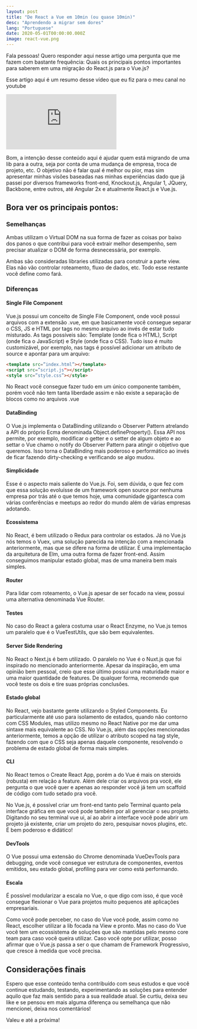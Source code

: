 ```yaml
---
layout: post
title: "De React a Vue em 10min (ou quase 10min)"
desc: "Aprendendo a migrar sem dores"
lang: "Portuguese"
date: 2020-05-01T00:00:00.000Z
image: react-vue.png
---
```


Fala pessoas! Quero responder aqui nesse artigo uma pergunta que me fazem com bastante frequência: Quais os principais pontos importantes para saberem em uma migração do React.js para o Vue.js?

Esse artigo aqui é um resumo desse vídeo que eu fiz para o meu canal no youtube

<iframe src="https://www.youtube-nocookie.com/embed/t-4rhwSQ8mo" frameborder="0" allow="accelerometer; autoplay; encrypted-media; gyroscope; picture-in-picture" allowfullscreen></iframe>

Bom, a intenção desse conteúdo aqui é ajudar quem está migrando de uma lib para a outra, seja por conta de uma mudança de empresa, troca de projeto, etc. O objetivo não é falar qual é melhor ou pior, mas sim apresentar minhas visões baseadas nas minhas experiências dado que já passei por diversos frameworks front-end, Knockout.js, Angular 1, JQuery, Backbone, entre outros, até Angular 2x e atualmente React.js e Vue.js. 


## Bora ver os principais pontos:

### Semelhanças

Ambas utilizam o Virtual DOM na sua forma de fazer as coisas por baixo dos panos o que contribui para você extrair melhor desempenho, sem precisar atualizar o DOM de forma desnecessária, por exemplo.

Ambas são consideradas libraries utilizadas para construir a parte view. Elas não vão controlar roteamento, fluxo de dados, etc. Todo esse restante você define como fará.

### Diferenças

#### Single File Component

Vue.js possui um conceito de Single File Component, onde você possui arquivos com a extensão .vue, em que basicamente você consegue separar o CSS, JS e HTML por tags no mesmo arquivo ao invés de estar tudo misturado. As tags possíveis são: Template (onde fica o HTML), Script (onde fica o JavaScript) e Style (onde fica o CSS). Tudo isso é muito customizável, por exemplo, nas tags é possível adicionar um atributo de source e apontar para um arquivo:

```html
<template src=”index.html”></template>
<script src=”script.js"></script>
<style src=”style.css”></style>
```

No React você consegue fazer tudo em um único componente também, porém você não tem tanta liberdade assim e não existe a separação de blocos como no arquivos .vue

#### DataBinding

O Vue.js implementa o DataBinding utilizando o Observer Pattern atrelando a API do próprio Ecma denominada Object.defineProperty(). Essa API nos permite, por exemplo, modificar o getter e o setter de algum objeto e ao settar o Vue chamo o notify do Observer Pattern para atingir o objetivo que queremos. Isso torna o DataBinding mais poderoso e performático ao invés de ficar fazendo dirty-checking e verificando se algo mudou.

#### Simplicidade

Esse é o aspecto mais saliente do Vue.js. Foi, sem dúvida, o que fez com que essa solução evoluísse de um framework open source por nenhuma empresa por trás até o que temos hoje, uma comunidade gigantesca com várias conferências e meetups ao redor do mundo além de várias empresas adotando.

#### Ecossistema

No React, é bem utilizado o Redux para controlar os estados. Já no Vue.js nós temos o Vuex, uma solução parecida na intenção com a mencionada anteriormente, mas que se difere na forma de utilizar. É uma implementação da arquitetura de Elm, uma outra forma de fazer front-end. Assim conseguimos manipular estado global, mas de uma maneira bem mais simples.

#### Router

Para lidar com roteamento, o Vue.js apesar de ser focado na view, possui uma alternativa denominada Vue Router. 

#### Testes

No caso do React a galera costuma usar o React Enzyme, no Vue.js temos um paralelo que é o VueTestUtils, que são bem equivalentes.

#### Server Side Rendering

No React o Next.js é bem utilizado. O paralelo no Vue é o Nuxt.js que foi inspirado no mencionado anteriormente. Apesar da inspiração, em uma opinião bem pessoal, creio que esse último possui uma maturidade maior e uma maior quantidade de features. De qualquer forma, recomendo que você teste os dois e tire suas próprias conclusões.

#### Estado global

No React, vejo bastante gente utilizando o Styled Components. Eu particularmente até uso para isolamento de estados, quando não contorno com CSS Modules, mas utilizo mesmo no React Native por me dar uma sintaxe mais equivalente ao CSS. No Vue.js, além das opções mencionadas anteriormente, temos a opção de utilizar o atributo scoped na tag style, fazendo com que o CSS seja apenas daquele componente, resolvendo o problema de estado global de forma mais simples.

#### CLI

No React temos o Create React App, porém a do Vue é mais on steroids (robusta) em relação a feature. Além dele criar os arquivos pra você, ele pergunta o que você quer e apenas ao responder você já tem um scaffold de código com tudo setado pra você.  

No Vue.js, é possível criar um front-end tanto pelo Terminal quanto pela interface gráfica em que você pode também por ali gerenciar o seu projeto. Digitando no seu terminal vue ui, aí ao abrir a interface você pode abrir um projeto já existente, criar um projeto do zero, pesquisar novos plugins, etc. É bem poderoso e didático!

#### DevTools

O Vue possui uma extensão do Chrome denominada VueDevTools para debugging, onde você consegue ver estrutura de componentes, eventos emitidos, seu estado global, profiling para ver como está performando.

#### Escala

É possível modularizar a escala no Vue, o que digo com isso, é que você consegue flexionar o Vue para projetos muito pequenos até aplicações empresariais.


Como você pode perceber, no caso do Vue você pode, assim como no React, escolher utilizar a lib focada na View e pronto. Mas no caso do Vue você tem um ecossistema de soluções que são mantidas pelo mesmo core team para caso você queira utilizar. Caso você opte por utilizar, posso afirmar que o Vue.js passa a ser o que chamam de Framework Progressivo, que cresce à medida que você precisa.


## Considerações finais

Espero que esse conteúdo tenha contribuído com seus estudos e que você continue estudando, testando, experimentando as soluções para entender aquilo que faz mais sentido para a sua realidade atual. Se curtiu, deixa seu like e se pensou em mais alguma diferença ou semelhança que não mencionei, deixa nos comentários!

Valeu e até a próxima!

